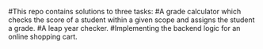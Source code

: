 #This repo contains solutions to three tasks:
#A grade calculator which checks the score of a student within a given scope and assigns the student a grade.
#A leap year checker.
#Implementing the backend logic for an online shopping cart.
